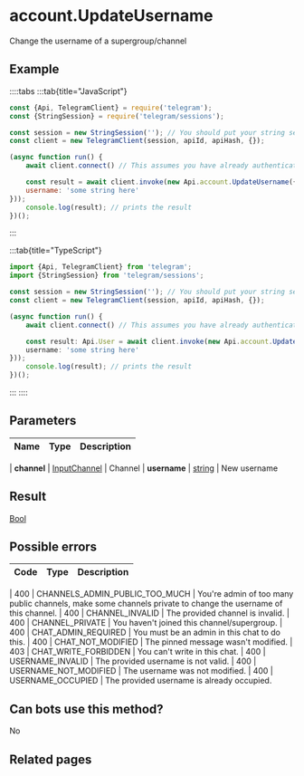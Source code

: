 # account.UpdateUsername

Change the username of a supergroup/channel



## Example

::::tabs
:::tab{title="JavaScript"}
```js
const {Api, TelegramClient} = require('telegram');
const {StringSession} = require('telegram/sessions');

const session = new StringSession(''); // You should put your string session here
const client = new TelegramClient(session, apiId, apiHash, {});

(async function run() {
    await client.connect() // This assumes you have already authenticated with .start()

    const result = await client.invoke(new Api.account.UpdateUsername({
    username: 'some string here'
}));
    console.log(result); // prints the result
})();
```
:::

:::tab{title="TypeScript"}
```ts
import {Api, TelegramClient} from 'telegram';
import {StringSession} from 'telegram/sessions';

const session = new StringSession(''); // You should put your string session here
const client = new TelegramClient(session, apiId, apiHash, {});

(async function run() {
    await client.connect() // This assumes you have already authenticated with .start()

    const result: Api.User = await client.invoke(new Api.account.UpdateUsername({
    username: 'some string here'
}));
    console.log(result); // prints the result
})();
```
:::
::::



## Parameters

| Name | Type | Description |
| :--: | ---- | ----------- |

| **channel** | [InputChannel](https://core.telegram.org/type/InputChannel) | Channel 
| **username** | [string](https://core.telegram.org/type/string) | New username 


## Result

[Bool](https://core.telegram.org/type/Bool)



## Possible errors

| Code | Type | Description |
| :--: | ---- | ----------- |

| 400 | CHANNELS\_ADMIN\_PUBLIC\_TOO\_MUCH | You're admin of too many public channels, make some channels private to change the username of this channel. 
| 400 | CHANNEL\_INVALID | The provided channel is invalid. 
| 400 | CHANNEL\_PRIVATE | You haven't joined this channel/supergroup. 
| 400 | CHAT\_ADMIN\_REQUIRED | You must be an admin in this chat to do this. 
| 400 | CHAT\_NOT\_MODIFIED | The pinned message wasn't modified. 
| 403 | CHAT\_WRITE\_FORBIDDEN | You can't write in this chat. 
| 400 | USERNAME\_INVALID | The provided username is not valid. 
| 400 | USERNAME\_NOT\_MODIFIED | The username was not modified. 
| 400 | USERNAME\_OCCUPIED | The provided username is already occupied. 


## Can bots use this method?

No

## Related pages



